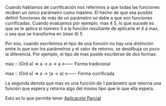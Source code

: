 Cuando hablamos de currificación nos referimos a que todas las funciones reciben un único parámetro como máximo. El hecho de que sea posible definir funciones de más de un parámetro se debe a que son funciones currificadas. Cuando evaluamos por ejemplo, max 4 5, lo que sucede es que se le aplica el número 5 a la función resultante de aplicarle el 4 a max, o sea que se transforma en (max 4) 5

Por eso, cuando escribimos el tipo de una función no hay una distinción entre lo que son los parámetros y el valor de retorno, se desdibuja un poco la diferencia. Por ejemplo, el tipo de max puede escribirse de dos formas:

max :: (Ord a) =&gt; a -&gt; a -&gt; a &lt;--- Forma tradicional

max :: (Ord a) =&gt; a -&gt; (a -&gt; a) &lt;--- Forma currificada

La segunda denota que max es una función de 1 parámetro que retorna una función que espera y retorna algo del mismo tipo que lo que ella espera.

Esto es lo que permite tener [Aplicación Parcial](aplicacion-parcial.md)
